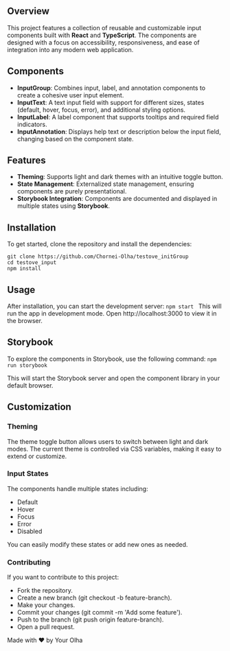 ## Overview

This project features a collection of reusable and customizable input components built with **React** and **TypeScript**. The components are designed with a focus on accessibility, responsiveness, and ease of integration into any modern web application.

## Components

- **InputGroup**: Combines input, label, and annotation components to create a cohesive user input element.
- **InputText**: A text input field with support for different sizes, states (default, hover, focus, error), and additional styling options.
- **InputLabel**: A label component that supports tooltips and required field indicators.
- **InputAnnotation**: Displays help text or description below the input field, changing based on the component state.

## Features

- **Theming**: Supports light and dark themes with an intuitive toggle button.
- **State Management**: Externalized state management, ensuring components are purely presentational.
- **Storybook Integration**: Components are documented and displayed in multiple states using **Storybook**.

## Installation

To get started, clone the repository and install the dependencies:

```
git clone https://github.com/Chornei-Olha/testove_initGroup
cd testove_input
npm install
```

## Usage

After installation, you can start the development server:
`npm start
`
This will run the app in development mode. Open http://localhost:3000 to view it in the browser.

## Storybook

To explore the components in Storybook, use the following command:
`npm run storybook
`

This will start the Storybook server and open the component library in your default browser.

## Customization

### Theming

The theme toggle button allows users to switch between light and dark modes. The current theme is controlled via CSS variables, making it easy to extend or customize.

### Input States

The components handle multiple states including:

- Default
- Hover
- Focus
- Error
- Disabled

You can easily modify these states or add new ones as needed.

### Contributing

If you want to contribute to this project:

- Fork the repository.
- Create a new branch (git checkout -b feature-branch).
- Make your changes.
- Commit your changes (git commit -m 'Add some feature').
- Push to the branch (git push origin feature-branch).
- Open a pull request.

Made with ❤️ by Your Olha
